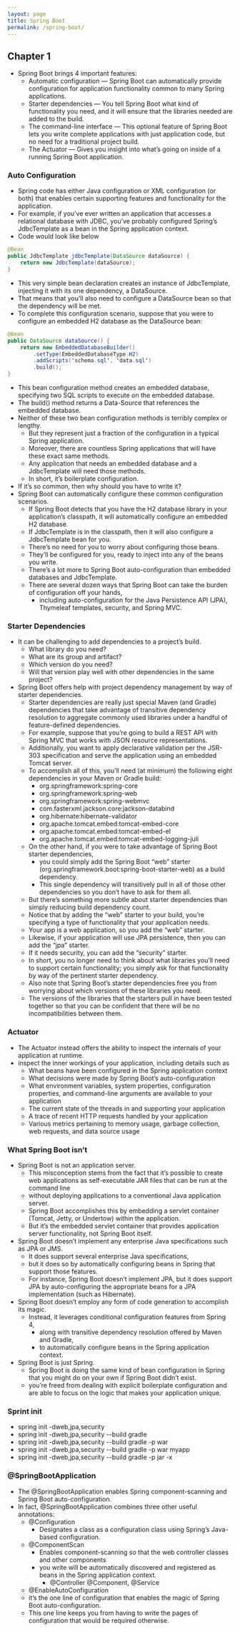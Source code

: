 ```yaml
---
layout: page
title: Spring Boot 
permalink: /spring-boot/
---
```


## Chapter 1
- Spring Boot brings 4 important features:
    - Automatic configuration
        — Spring Boot can automatically provide configuration for application functionality common to many Spring applications.
    - Starter dependencies
        — You tell Spring Boot what kind of functionality you need, and it will ensure that the libraries needed are added to the build.
    - The command-line interface
        — This optional feature of Spring Boot lets you write complete applications with just application code, but no need for a traditional project build.
    - The Actuator
        — Gives you insight into what’s going on inside of a running Spring Boot application.
        
### Auto Configuration 
- Spring code has either Java configuration or XML configuration (or both) that enables certain supporting features and functionality for the application. 
- For example, if you’ve ever written an application that accesses a relational database with JDBC, you’ve probably configured Spring’s JdbcTemplate as a bean in the Spring application context. 
- Code would look like below 
~~~java
@Bean
public JdbcTemplate jdbcTemplate(DataSource dataSource) {
    return new JdbcTemplate(dataSource);
}
~~~ 
- This very simple bean declaration creates an instance of JdbcTemplate, injecting it with its one dependency, a DataSource. 
- That means that you’ll also need to configure a DataSource bean so that the dependency will be met. 
- To complete this configuration scenario, suppose that you were to configure an embedded H2 database as the DataSource bean:
~~~java
@Bean
public DataSource dataSource() {
    return new EmbeddedDatabaseBuilder()
        .setType(EmbeddedDatabaseType.H2)
        .addScripts('schema.sql', 'data.sql')
        .build();
}
~~~       
- This bean configuration method creates an embedded database, specifying two SQL scripts to execute on the embedded database. 
- The build() method returns a Data-Source that references the embedded database.
- Neither of these two bean configuration methods is terribly complex or lengthy.
    - But they represent just a fraction of the configuration in a typical Spring application.
    - Moreover, there are countless Spring applications that will have these exact same methods. 
    - Any application that needs an embedded database and a JdbcTemplate will need those methods. 
    - In short, it’s boilerplate configuration.
- If it’s so common, then why should you have to write it?
- Spring Boot can automatically configure these common configuration scenarios. 
    - If Spring Boot detects that you have the H2 database library in your application’s classpath, it will automatically configure an embedded H2 database. 
    - If JdbcTemplate is in the classpath, then it will also configure a JdbcTemplate bean for you. 
    - There’s no need for you to worry about configuring those beans. 
    - They’ll be configured for you, ready to inject into any of the beans you write.
    - There’s a lot more to Spring Boot auto-configuration than embedded databases and JdbcTemplate. 
    - There are several dozen ways that Spring Boot can take the burden of configuration off your hands, 
        - including auto-configuration for the Java Persistence API (JPA), Thymeleaf templates, security, and Spring MVC.
        
### Starter Dependencies
- It can be challenging to add dependencies to a project’s build. 
    - What library do you need? 
    - What are its group and artifact? 
    - Which version do you need? 
    - Will that version play well with other dependencies in the same project?
- Spring Boot offers help with project dependency management by way of starter dependencies. 
    - Starter dependencies are really just special Maven (and Gradle) dependencies that take advantage of transitive dependency resolution to aggregate commonly used libraries under a handful of feature-defined dependencies.
    - For example, suppose that you’re going to build a REST API with Spring MVC that works with JSON resource representations. 
    - Additionally, you want to apply declarative validation per the JSR-303 specification and serve the application using an embedded Tomcat server. 
    - To accomplish all of this, you’ll need (at minimum) the following eight dependencies in your Maven or Gradle build:
        - org.springframework:spring-core
        - org.springframework:spring-web
        - org.springframework:spring-webmvc
        - com.fasterxml.jackson.core:jackson-databind
        - org.hibernate:hibernate-validator
        - org.apache.tomcat.embed:tomcat-embed-core
        - org.apache.tomcat.embed:tomcat-embed-el
        - org.apache.tomcat.embed:tomcat-embed-logging-juli
    - On the other hand, if you were to take advantage of Spring Boot starter dependencies,
        - you could simply add the Spring Boot “web” starter (org.springframework.boot:spring-boot-starter-web) as a build dependency. 
        - This single dependency will transitively pull in all of those other dependencies so you don’t have to ask for them all.
    - But there’s something more subtle about starter dependencies than simply reducing build dependency count. 
    - Notice that by adding the “web” starter to your build, you’re specifying a type of functionality that your application needs. 
    - Your app is a web application, so you add the “web” starter. 
    - Likewise, if your application will use JPA persistence, then you can add the “jpa” starter. 
    - If it needs security, you can add the “security” starter. 
    - In short, you no longer need to think about what libraries you’ll need to support certain functionality; you simply ask for that functionality by way of the pertinent starter dependency.
    - Also note that Spring Boot’s starter dependencies free you from worrying about which versions of these libraries you need. 
    - The versions of the libraries that the starters pull in have been tested together so that you can be confident that there will be no incompatibilities between them.
    
### Actuator
- The Actuator instead offers the ability to inspect the internals of your application at runtime. 
- inspect the inner workings of your application, including details such as   
    - What beans have been configured in the Spring application context
    - What decisions were made by Spring Boot’s auto-configuration
    - What environment variables, system properties, configuration properties, and command-line arguments are available to your application
    - The current state of the threads in and supporting your application
    - A trace of recent HTTP requests handled by your application
    - Various metrics pertaining to memory usage, garbage collection, web requests, and data source usage    

### What Spring Boot isn’t
- Spring Boot is not an application server. 
    - This misconception stems from the fact that it’s possible to create web applications as self-executable JAR files that can be run at the command line 
    - without deploying applications to a conventional Java application server. 
    - Spring Boot accomplishes this by embedding a servlet container (Tomcat, Jetty, or Undertow) within the application. 
    - But it’s the embedded servlet container that provides application server functionality, not Spring Boot itself. 
- Spring Boot doesn’t implement any enterprise Java specifications such as JPA or JMS. 
    - It does support several enterprise Java specifications, 
    - but it does so by automatically configuring beans in Spring that support those features. 
    - For instance, Spring Boot doesn’t implement JPA, but it does support JPA by auto-configuring the appropriate beans for a JPA implementation (such as Hibernate).
- Spring Boot doesn’t employ any form of code generation to accomplish its magic. 
    - Instead, it leverages conditional configuration features from Spring 4, 
        - along with transitive dependency resolution offered by Maven and Gradle, 
        - to automatically configure beans in the Spring application context.   
- Spring Boot is just Spring. 
    - Spring Boot is doing the same kind of bean configuration in Spring that you might do on your own if Spring Boot didn’t exist. 
    - you’re freed from dealing with explicit boilerplate configuration and are able to focus on the logic that makes your application unique.
    
### Sprint init 
- spring init -dweb,jpa,security
- spring init -dweb,jpa,security --build gradle
- spring init -dweb,jpa,security --build gradle -p war
- spring init -dweb,jpa,security --build gradle -p war myapp
- spring init -dweb,jpa,security --build gradle -p jar -x

### @SpringBootApplication
- The @SpringBootApplication enables Spring component-scanning and Spring Boot auto-configuration. 
- In fact, @SpringBootApplication combines three other useful annotations:
    - @Configuration
        - Designates a class as a configuration class using Spring’s Java-based configuration. 
    - @ComponentScan
        - Enables component-scanning so that the web controller classes and other components 
        - you write will be automatically discovered and registered as beans in the Spring application context. 
            - @Controller @Component, @Service
    - @EnableAutoConfiguration 
    - it’s the one line of configuration that enables the magic of Spring Boot auto-configuration. 
    - This one line keeps you from having to write the pages of configuration that would be required otherwise.                          